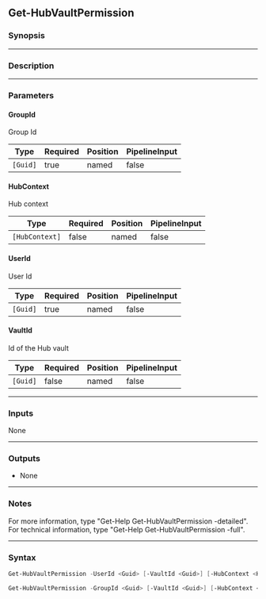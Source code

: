 Get-HubVaultPermission
----------------------

### Synopsis

---

### Description

---

### Parameters
#### **GroupId**
Group Id

|Type    |Required|Position|PipelineInput|
|--------|--------|--------|-------------|
|`[Guid]`|true    |named   |false        |

#### **HubContext**
Hub context

|Type          |Required|Position|PipelineInput|
|--------------|--------|--------|-------------|
|`[HubContext]`|false   |named   |false        |

#### **UserId**
User Id

|Type    |Required|Position|PipelineInput|
|--------|--------|--------|-------------|
|`[Guid]`|true    |named   |false        |

#### **VaultId**
Id of the Hub vault

|Type    |Required|Position|PipelineInput|
|--------|--------|--------|-------------|
|`[Guid]`|false   |named   |false        |

---

### Inputs
None

---

### Outputs
* None

---

### Notes
For more information, type "Get-Help Get-HubVaultPermission -detailed". For technical information, type "Get-Help Get-HubVaultPermission -full".

---

### Syntax
```PowerShell
Get-HubVaultPermission -UserId <Guid> [-VaultId <Guid>] [-HubContext <HubContext>] [<CommonParameters>]
```
```PowerShell
Get-HubVaultPermission -GroupId <Guid> [-VaultId <Guid>] [-HubContext <HubContext>] [<CommonParameters>]
```
